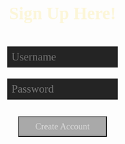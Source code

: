 <html lang="{{ site.lang | default: "en-US" }}">
  <head>
    <meta charset="utf-8">
    <meta http-equiv="X-UA-Compatible" content="IE=edge">
    <title>Sign Up Here</title>
    <style>
        h1 {
          text-align: center;
          font-size: 40px;
          font-weight: 700;
          color: #fcf6d9;
          font-family: 'Verdana'
           }
        button {
          outline: none;
          font-size: 20px;
          margin-top: 4%; 
          margin-bottom: 4%;
          position: inline;
          width: 40%;
          margin-left: 30%;
          margin-right: 30%;
          padding: 2%;
          background-color: #A9A9A9;
          color: #DCDCDC;
          font-family: 'Verdana'
        }
        input.login {
          margin-top: 5%;
          position: inline;
          width: 50%;
          margin-left: 25%;
          margin-right: 30%;
          padding: 2%;
          font-size: 25px;
          background-color: #242424;
          color: #fcf6d9;
          border: none;
          position: inline;
          font-family: 'Verdana'
        }
        input.signup {
          background-color: #4d4c4b;
          outline: none;
        }
        div.signup {
          margin-top: 4%;
          margin-left: 25%;
          margin-right: 25%;
          position: inline;
          width: 50%;
        }
        #sign {
          font-size: 25px;
          text-align: center;
          margin-bottom: 0%;   
          font-family: 'Verdana'     
        }

  </style>

  </head>
  <body>
    <h1 class="header"> Sign Up Here! </h1>
    <input type="username" class="login" id="username" placeholder="Username">
    <input type="password" class="login" id="password" placeholder="Password">
    <div>
    <br>
      <button id="enter" type="button" onclick="window.location.href='{{ site.baseurl }}/pong';">Create Account</button>
      <div class="sign">
      
  <script>
      var input = document.getElementById("password");
      input.addEventListener("keypress", function(event) {
        if (event.key === "Enter") {
          event.preventDefault();
          document.getElementById("enter").click();
        }
      });
    </script>